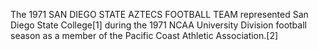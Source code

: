 The 1971 SAN DIEGO STATE AZTECS FOOTBALL TEAM represented San Diego State College[1] during the 1971 NCAA University Division football season as a member of the Pacific Coast Athletic Association.[2]
